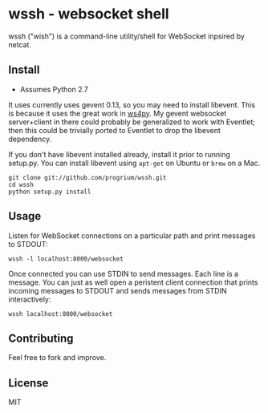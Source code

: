 # wssh - websocket shell

wssh ("wish") is a command-line utility/shell for WebSocket inpsired by netcat.

## Install

- Assumes Python 2.7

It uses currently uses gevent 0.13, so you may need to install libevent. This is because it uses the great work in [ws4py](https://github.com/Lawouach/WebSocket-for-Python). My gevent websocket server+client in there could probably be generalized to work with Eventlet; then this could be trivially ported to Eventlet to drop the libevent dependency.

If you don't have libevent installed already, install it prior to running setup.py. You can install libevent using `apt-get` on Ubuntu or `brew` on a Mac. 

	git clone git://github.com/progrium/wssh.git
	cd wssh
	python setup.py install

## Usage

Listen for WebSocket connections on a particular path and print messages to STDOUT:

	wssh -l localhost:8000/websocket

Once connected you can use STDIN to send messages. Each line is a message. You can just as well open a peristent client connection that prints incoming messages to STDOUT and sends messages from STDIN interactively:

	wssh localhost:8000/websocket

## Contributing

Feel free to fork and improve.

## License 

MIT
